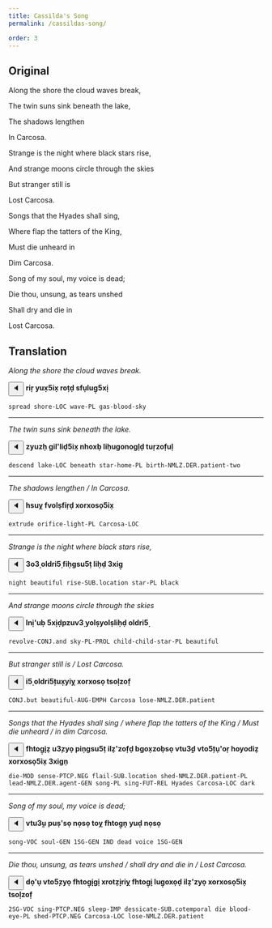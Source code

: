```yaml
---
title: Cassilda's Song
permalink: /cassildas-song/

order: 3
---
```


## Original

Along the shore the cloud waves break,

The twin suns sink beneath the lake,

The shadows lengthen

In Carcosa.

Strange is the night where black stars rise,

And strange moons circle through the skies

But stranger still is

Lost Carcosa.

Songs that the Hyades shall sing,

Where flap the tatters of the King,

Must die unheard in

Dim Carcosa.

Song of my soul, my voice is dead;

Die thou, unsung, as tears unshed

Shall dry and die in

Lost Carcosa.

## Translation

_Along the shore the cloud waves break._

<span class='spoken btnOnly'> <button class='speak' type='button' data-ipa='ɻiɻ̣ jux̣ʃix̣ ɻʌθ̣ð̣ sfụɮuɣ̣ʃxị'>🔈</button>  </span> <strong>riṛ yux̣5ix̣ roṭḍ sfụlug̣5xị</strong>

`spread shore-LOC wave-PL gas-blood-sky`

---

_The twin suns sink beneath the lake._

<span class='spoken btnOnly'> <button class='speak' type='button' data-ipa='zjuzχ̣ ɣiɮʔɮið̣ʃix̣ nχʌxβ̣ ɮiχ̣uɣənəɣɮ̣ð̣ θuɻ̣zəf̣uɮ̣'>🔈</button>  </span> <strong>zyuzḥ gil'liḍ5ix̣ nhoxḅ liḥugonogḷḍ tuṛzof̣uḷ</strong>

`descend lake-LOC beneath star-home-PL birth-NMLZ.DER.patient-two`

---

_The shadows lengthen / In Carcosa._

<span class='spoken btnOnly'> <button class='speak' type='button' data-ipa='χsuj̣ fvʌɮṣfiɻ̣ð̣ xʌɻxəsə̣ʃix̣'>🔈</button>  </span> <strong>hsuỵ fvolṣfiṛḍ xorxosọ5ix̣</strong>

`extrude orifice-light-PL Carcosa-LOC`

---

_Strange is the night where black stars rise,_

<span class='spoken btnOnly'> <button class='speak' type='button' data-ipa='ʒʌʒ̣ ʌɮðɻiʃ̣ fiχ̣ɣsuʃθ̣ ɮiχ̣ð̣ ʒxiɣ̣'>🔈</button>  </span> <strong>3o3̣ oldri5̣ fiḥgsu5ṭ liḥḍ 3xig̣</strong>

`night beautiful rise-SUB.location star-PL black`

---

_And strange moons circle through the skies_

<span class='spoken btnOnly'> <button class='speak' type='button' data-ipa='ɮnịʔuβ̣ ʃxịð̣ɸzuvʒ̣ jʌɮṣjəɮṣɮiχ̣ð̣ ʌɮðɻiʃ̣'>🔈</button>  </span> <strong>lnị'uḅ 5xịḍpzuv3̣ yolṣyolṣliḥḍ oldri5̣</strong>

`revolve-CONJ.and sky-PL-PROL child-child-star-PL beautiful`

---

_But stranger still is / Lost Carcosa._

<span class='spoken btnOnly'> <button class='speak' type='button' data-ipa='iʃ̣ ʌɮðɻiʃ̣θux̣jij̣ xʌɻxəsə̣ θsʌɮ̣zəf̣'>🔈</button>  </span> <strong>i5̣ oldri5̣tux̣yiỵ xorxosọ tsoḷzof̣</strong>

`CONJ.but beautiful-AUG-EMPH Carcosa lose-NMLZ.DER.patient`

---

_Songs that the Hyades shall sing / where flap the tatters of the King / Must die unheard / in dim Carcosa._

<span class='spoken btnOnly'> <button class='speak' type='button' data-ipa='fχθʌɣ̣ị̣ẓ uʒ̣zjə̣ ɸiṇɣsuʃθ̣ iɮẓʔzəf̣ð̣ βɣʌx̣zəβ̣sə̣ vθuʒ̣ð̣ vθʌʃ̣θụʔəɻ̣ χʌjəðiẓ xʌɻxəsə̣ʃix̣ ʒxiɣṇ'>🔈</button>  </span> <strong>fhtog̣ị̣ẓ u3̣zyọ piṇgsu5ṭ ilẓ'zof̣ḍ bgox̣zoḅsọ vtu3̣ḍ vto5̣tụ'oṛ hoyodiẓ xorxosọ5ix̣ 3xigṇ</strong>

`die-MOD sense-PTCP.NEG flail-SUB.location shed-NMLZ.DER.patient-PL lead-NMLZ.DER.agent-GEN song-PL sing-FUT-REL Hyades Carcosa-LOC dark`

---

_Song of my soul, my voice is dead;_

<span class='spoken btnOnly'> <button class='speak' type='button' data-ipa='vθuʒ̣ụ ɸuṣʔsə̣ nʌ̣sə̣ θʌj̣ fχθʌɣ̣ṇ̣ juð̣ nʌ̣sə̣'>🔈</button>  </span> <strong>vtu3̣ụ puṣ'sọ nọsọ toỵ fhtog̣ṇ̣ yuḍ nọsọ</strong>

`song-VOC soul-GEN 1SG-GEN IND dead voice 1SG-GEN`

---

_Die thou, unsung, as tears unshed / shall dry and die in / Lost Carcosa._

<span class='spoken btnOnly'> <button class='speak' type='button' data-ipa='ðʌ̣ʔụ vθʌʃ̣zjə̣ fχθʌɣ̣ị̣ɣị xɻʌθẓị̣ɻij̣ fχθʌɣ̣ị̣ ɮuɣ̣əxə̣ð̣ iɮẓʔzjə̣ xʌɻxəsə̣ʃix̣ θsʌɮ̣zəf̣'>🔈</button>  </span> <strong>dọ'ụ vto5̣zyọ fhtog̣ị̣gị xrotẓị̣riỵ fhtog̣ị̣ lug̣oxọḍ ilẓ'zyọ xorxosọ5ix̣ tsoḷzof̣</strong>

`2SG-VOC sing-PTCP.NEG sleep-IMP dessicate-SUB.cotemporal die blood-eye-PL shed-PTCP.NEG Carcosa-LOC lose-NMLZ.DER.patient`
